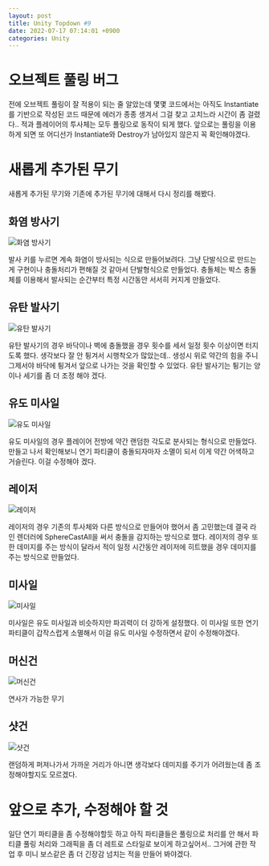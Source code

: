 ```yaml
---
layout: post
title: Unity Topdown #9
date: 2022-07-17 07:14:01 +0900
categories: Unity
---
```


# 오브젝트 풀링 버그

전에 오브젝트 풀링이 잘 적용이 되는 줄 알았는데 몇몇 코드에서는 아직도 Instantiate를 기반으로 작성된 코드 때문에 에러가 종종 생겨서 그걸 찾고 고치느라 시간이 좀 걸렸다.. 적과 플레이어의 투사체는 모두 풀링으로 동작이 되게 했다. 앞으로는 풀링을 이용하게 되면 또 어디선가 Instantiate와 Destroy가 남아있지 않은지 꼭 확인해야겠다.

# 새롭게 추가된 무기

새롭게 추가된 무기와 기존에 추가된 무기에 대해서 다시 정리를 해봤다.

## 화염 방사기

![화염 방사기](https://imgur.com/PRLkidu.gif)

발사 키를 누르면 계속 화염이 방사되는 식으로 만들어보려다. 그냥 단발식으로 만드는게 구현이나 충돌처리가 편해질 것 같아서 단발형식으로 만들었다. 충돌체는 박스 충돌체를 이용해서 발사되는 순간부터 특정 시간동안 서서히 커지게 만들었다.

## 유탄 발사기

![유탄 발사기](https://imgur.com/UgKv7h2.gif)

유탄 발사기의 경우 바닥이나 벽에 충돌했을 경우 횟수를 세서 일정 횟수 이상이면 터지도록 했다. 생각보다 잘 안 튕겨서 시행착오가 많았는데.. 생성시 위로 약간의 힘을 주니 그제서야 바닥에 튕겨서 앞으로 나가는 것을 확인할 수 있었다. 유탄 발사기는 튕기는 양이나 세기를 좀 더 조정 해야 겠다.

## 유도 미사일

![유도 미사일](https://imgur.com/hhYZh7p.gif)

유도 미사일의 경우 플레이어 전방에 약간 랜덤한 각도로 분사되는 형식으로 만들었다. 만들고 나서 확인해보니 연기 파티클이 충돌되자마자 소멸이 되서 이게 약간 어색하고 거슬린다. 이걸 수정해야 겠다.

## 레이저

![레이저](https://imgur.com/JRfKWYU.gif)

레이저의 경우 기존의 투사체와 다른 방식으로 만들어야 했어서 좀 고민했는데 결국 라인 렌더러에 SphereCastAll을 써서 충돌을 감지하는 방식으로 했다. 레이저의 경우 또한 데미지를 주는 방식이 달라서 적이 일정 시간동안 레이저에 히트했을 경우 데미지를 주는 방식으로 만들었다.

## 미사일

![미사일](https://imgur.com/Mj3pZLP.gif)

미사일은 유도 미사일과 비슷하지만 파괴력이 더 강하게 설정했다. 이 미사일 또한 연기 파티클이 갑작스럽게 소멸해서 이걸 유도 미사일 수정하면서 같이 수정해야겠다.

## 머신건

![머신건](https://imgur.com/j0bKtrs.gif)

연사가 가능한 무기

## 샷건

![샷건](https://imgur.com/H2mBnwt.gif)

랜덤하게 퍼져나가서 가까운 거리가 아니면 생각보다 데미지를 주기가 어려웠는데 좀 조정해야할지도 모르겠다.

# 앞으로 추가, 수정해야 할 것

일단 연기 파티클을 좀 수정해야할듯 하고 아직 파티클들은 풀링으로 처리를 안 해서 파티클 풀링 처리와 그래픽을 좀 더 레트로 스타일로 보이게 하고싶어서.. 그거에 관한 작업 후 미니 보스같은 좀 더 긴장감 넘치는 적을 만들어 봐야겠다.